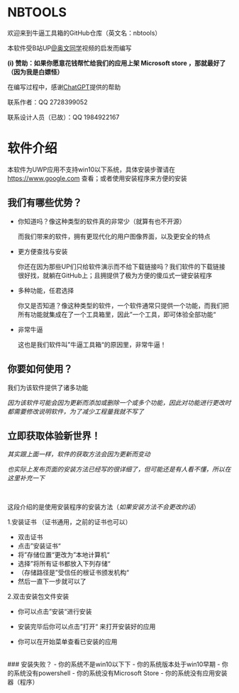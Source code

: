 # NBTOOLS
欢迎来到牛逼工具箱的GitHub仓库（英文名：nbtools）

本软件受B站UP[@奥文同学](https://space.bilibili.com/452157792)视频的启发而编写

**(i) 赞助：如果你愿意花钱帮忙给我们的应用上架 Microsoft store ，那就最好了（因为我是白嫖怪）**

在编写过程中，感谢[ChatGPT](https://chat.openai.com)提供的帮助

联系作者：QQ 2728399052

联系设计人员（已故）：QQ 1984922167
# 软件介绍
本软件为UWP应用不支持win10以下系统，具体安装步骤请在 https://www.google.com 查看；或者使用安装程序来方便的安装

## 我们有哪些优势？
- 你知道吗？像这种类型的软件真的非常少（就算有也不开源）

  而我们带来的软件，拥有更现代化的用户图像界面，以及更安全的特点

- 更方便查找与安装
  
  你还在因为那些UP们只给软件演示而不给下载链接吗？我们软件的下载链接很好找，就躺在GitHub上；且拥提供了极为方便的傻瓜式一键安装程序

- 多种功能，任君选择

  你又是否知道？像这种类型的软件，一个软件通常只提供一个功能，而我们把所有功能就集成在了一个工具箱里，因此”一个工具，即可体验全部功能“

- 非常牛逼

  这也是我们软件叫”牛逼工具箱“的原因里，非常牛逼！

 ## 你要如何使用？

我们为该软件提供了诸多功能
  
*因为该软件可能会因为更新而添加或删除一个或多个功能，因此对功能进行更改时都需要修改说明软件，为了减少工程量我就不写了*


## 立即获取体验新世界！

*其实跟上面一样，软件的获取方法会因为更新而变动*

*也实际上发布页面的安装方法已经写的很详细了，但可能还是有人看不懂，所以在这里补充一下*

<br>

这段介绍的是使用安装程序的安装方法（*如果安装方法不会更改的话*）

1.安装证书 （证书通用，之前的证书也可以）

- 双击证书
- 点击”安装证书“
- 将”存储位置“更改为”本地计算机“
- 选择”将所有证书都放入下列存储“
- （存储路径是”受信任的根证书颁发机构“
- 然后一直下一步就可以了
  
2.双击安装包文件安装
  
- 你可以点击”安装“进行安装

- 安装完毕后你可以点击”打开“ 来打开安装好的应用

- 你可以在开始菜单查看已安装的应用

<br>
### 安装失败？
- 你的系统不是win10以下下
- 你的系统版本处于win10早期
- 你的系统没有powershell
- 你的系统没有Microsoft Store
- 你的系统没有应用安装器（程序）
  
